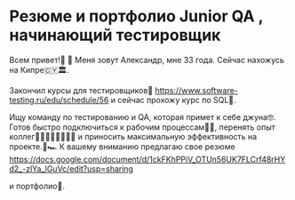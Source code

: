 # Резюме и портфолио Junior QA , начинающий тестировщик
Всем привет!👋 🙌 Меня зовут Александр, мне 33 года. Сейчас нахожусь на Кипре🇨🇾🏛.  

Закончил курсы для тестировщиков💪 https://www.software-testing.ru/edu/schedule/56 и сейчас прохожу курс по SQL👀.

Ищу команду по тестированию и QA, которая примет к себе джуна🤓. Готов быстро подключиться к рабочим процессам🚴‍♀️, перенять опыт коллег🧑‍💼👩‍💻🧑‍💻👨‍💻 и приносить максимальную эффективность на проекте.🚀🏎
К вашему вниманию предлагаю свое  резюме https://docs.google.com/document/d/1ckFKhPPiV_OTUn56UK7FLCrf48rHYd2_-zlYa_lGuVc/edit?usp=sharing

и портфолио🙏.
